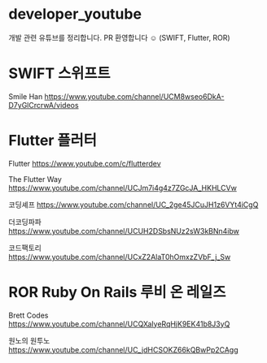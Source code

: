 # developer_youtube
개발 관련 유튜브를 정리합니다.
PR 환영합니다 ☺️
(SWIFT, Flutter, ROR)

# SWIFT 스위프트
Smile Han
https://www.youtube.com/channel/UCM8wseo6DkA-D7yGlCrcrwA/videos

# Flutter 플러터
Flutter
https://www.youtube.com/c/flutterdev

The Flutter Way
https://www.youtube.com/channel/UCJm7i4g4z7ZGcJA_HKHLCVw

코딩셰프
https://www.youtube.com/channel/UC_2ge45JCuJH1z6VYt4iCgQ

더코딩파파
https://www.youtube.com/channel/UCUH2DSbsNUz2sW3kBNn4ibw

코드팩토리
https://www.youtube.com/channel/UCxZ2AlaT0hOmxzZVbF_j_Sw


# ROR Ruby On Rails 루비 온 레일즈

Brett Codes
https://www.youtube.com/channel/UCQXaIyeRqHjK9EK41b8J3yQ

원노의 원투노
https://www.youtube.com/channel/UC_jdHCSOKZ66kQBwPp2CAgg

